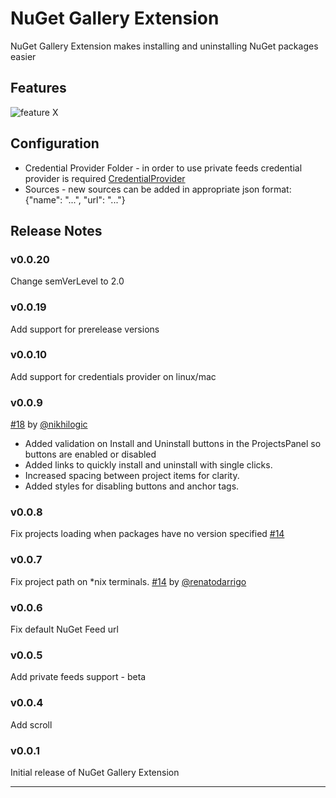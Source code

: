 # NuGet Gallery Extension

NuGet Gallery Extension makes installing and uninstalling NuGet packages easier


## Features
![feature X](docs/images/presentation_1.gif)

## Configuration
* Credential Provider Folder - in order to use private feeds credential provider is required [CredentialProvider](https://github.com/microsoft/artifacts-credprovider)
* Sources - new sources can be added in appropriate json format: {"name": "...", "url": "..."}

## Release Notes

### v0.0.20

Change semVerLevel to 2.0

### v0.0.19

Add support for prerelease versions

### v0.0.10

Add support for credentials provider on linux/mac

### v0.0.9

[#18](https://github.com/pcislo/vscode-nuget-gallery/pull/18) by [@nikhilogic](https://github.com/nikhilogic)

* Added validation on Install and Uninstall buttons in the ProjectsPanel so buttons are enabled or disabled
* Added links to quickly install and uninstall with single clicks.
* Increased spacing between project items for clarity.
* Added styles for disabling buttons and anchor tags.



### v0.0.8

Fix projects loading when packages have no version specified [#14](https://github.com/pcislo/vscode-nuget-gallery/pull/17)


### v0.0.7

Fix project path on *nix terminals. [#14](https://github.com/pcislo/vscode-nuget-gallery/pull/14) by [@renatodarrigo](https://github.com/renatodarrigo)

### v0.0.6

Fix default NuGet Feed url

### v0.0.5

Add private feeds support - beta

### v0.0.4

Add scroll 

### v0.0.1

Initial release of NuGet Gallery Extension


-----------------------------------------------------------------------------------------------------------

